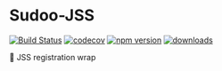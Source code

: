 # Sudoo-JSS

[![Build Status](https://travis-ci.com/SudoDotDog/Sudoo-JSS.svg?branch=master)](https://travis-ci.com/SudoDotDog/Sudoo-JSS)
[![codecov](https://codecov.io/gh/SudoDotDog/Sudoo-JSS/branch/master/graph/badge.svg)](https://codecov.io/gh/SudoDotDog/Sudoo-JSS)
[![npm version](https://badge.fury.io/js/%40sudoo%2Fjss.svg)](https://www.npmjs.com/package/@sudoo/jss)
[![downloads](https://img.shields.io/npm/dm/@sudoo/jss.svg)](https://www.npmjs.com/package/@sudoo/jss)

:beginner: JSS registration wrap
